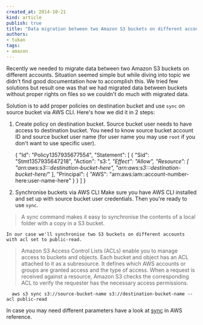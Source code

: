 ```yaml
---
created_at: 2014-10-21
kind: article
publish: true
title: "Data migration between two Amazon S3 buckets on different accounts"
authors:
- tukan
tags:
- amazon
---
```


Recently we needed to migrate data between two Amazon S3 buckets on different accounts. Situation seemed simple but while diving into topic we didn't find good documentation how to accomplish this. We tried few solutions but result one was that we had migrated data between buckets without proper rights on files so we couldn't do much with migrated data.

Solution is to add proper policies on destination bucket and use `sync` on source bucket via AWS CLI. Here's how we did it in 2 steps:

1. Create policy on destination bucket.
  Source bucket user needs to have access to destination bucket. You need to know source bucket account ID and source bucket user name (for user name you may use `root` if you don't want to use specific user).

      {
        "Id": "Policy1357935677554",
          "Statement":
            [
              {
                "Sid": "Stmt1357935647218",
                "Action": "s3:*",
                "Effect": "Allow",
                "Resource":
                  [
                    "arn:aws:s3:::destination-bucket-here",
                    "arn:aws:s3:::destination-bucket-here/*"
                  ],
                "Principal":
                  {
                    "AWS": "arn:aws:iam::account-number-here:user-name-here"
                  }
              }
            ]
      }

2. Synchronise buckets via AWS CLI Make sure you have AWS CLI installed and set up with source bucket user credentials. Then you're ready to use `sync`.
  > A sync command makes it easy to synchronise the contents of a local folder with a copy in a S3 bucket.

    In our case we'll synchronise two S3 buckets on different accounts with acl set to public-read.

  > Amazon S3 Access Control Lists (ACLs) enable you to manage access to buckets and objects. Each bucket and object has an ACL attached to it as a subresource. It defines which AWS accounts or groups are granted access and the type of access. When a request is received against a resource, Amazon S3 checks the corresponding ACL to verify the requester has the necessary access permissions.

      aws s3 sync s3://source-bucket-name s3://destination-bucket-name --acl public-read

  In case you may need different parameters have a look at [sync](http://docs.aws.amazon.com/cli/latest/reference/s3/sync.html) in AWS reference.